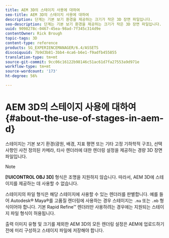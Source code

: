 ```yaml
---
title: AEM 3D의 스테이지 사용에 대하여
seo-title: AEM 3D의 스테이지 사용에 대하여
description: 단계는 기본 보기 환경을 제공하는 크기가 작은 3D 장면 파일입니다.
seo-description: 단계는 기본 보기 환경을 제공하는 크기가 작은 3D 장면 파일입니다.
uuid: 9098278c-0467-45ea-98ad-7f345c314d9e
contentOwner: Rick Brough
topic-tags: 3D
content-type: reference
products: SG_EXPERIENCEMANAGER/6.4/ASSETS
discoiquuid: 7b9d3b81-3bb4-4ca6-b6e1-f9adfb455855
translation-type: tm+mt
source-git-commit: 9cc06c16122b98146c51ac61d7fa27553a9d971e
workflow-type: tm+mt
source-wordcount: '173'
ht-degree: 56%

---
```



# AEM 3D의 스테이지 사용에 대하여 {#about-the-use-of-stages-in-aem-d}

스테이지는 기본 보기 환경(광원, 배경, 지표 평면 또는 기타 고정 기하학적 구조), 선택 사항인 사전 정의된 카메라, 타사 렌더러에 대한 렌더링 설정을 제공하는 경량 3D 장면 파일입니다.

>[!NOTE]
>
>**[!UICONTROL OBJ 3D]** 형식은 조명을 지원하지 않습니다. 따라서, AEM 3D에 스테이지를 제공하는 데 사용할 수 없습니다.

스테이지의 파일 형식은 해당 스테이지에 사용할 수 있는 렌더러를 판별합니다. 예를 들어 Autodesk® Maya®를 고품질 렌더링에 사용하는 경우 스테이지는 `.ma` 또는 `.mb` 형식이어야 합니다. 기본 Rapid Refine™ 렌더러만 사용하려는 경우에는 지원되는 스테이지 파일 형식이 허용됩니다.

출력 이미지 유형 및 크기를 제외한 AEM 3D의 모든 렌더링 설정은 AEM에 업로드하기 전에 미리 구성하고 스테이지 파일에 저장해야 합니다.